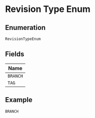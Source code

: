 
# Revision Type Enum

## Enumeration

`RevisionTypeEnum`

## Fields

| Name |
|  --- |
| `BRANCH` |
| `TAG` |

## Example

```
BRANCH
```

